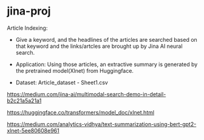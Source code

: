 # jina-proj

Article Indexing:

- Give a keyword, and the headlines of the articles are searched based on that keyword and the links/artcles are brought up by Jina AI neural search.

- Application: Using those articles, an extractive summary is generated by the pretrained model(Xlnet) from Huggingface.

- Dataset: Article_dataset - Sheet1.csv

https://medium.com/jina-ai/multimodal-search-demo-in-detail-b2c21a5a21a1

https://huggingface.co/transformers/model_doc/xlnet.html

https://medium.com/analytics-vidhya/text-summarization-using-bert-gpt2-xlnet-5ee80608e961


